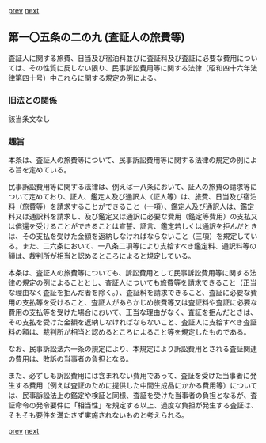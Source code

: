 [prev](/specific/markdowns/特許法/145_Mp-Ch_4-Se_2-At_105_2_8.md)
[next](/specific/markdowns/特許法/147_Mp-Ch_4-Se_2-At_105_2_10.md)
## 第一〇五条の二の九 (査証人の旅費等)
査証人に関する旅費、日当及び宿泊料並びに査証料及び査証に必要な費用については、その性質に反しない限り、民事訴訟費用等に関する法律（昭和四十六年法律第四十号）中これらに関する規定の例による。


### 旧法との関係
該当条文なし

### 趣旨
本条は、査証人の旅費等について、民事訴訟費用等に関する法律の規定の例による旨を定めている。

民事訴訟費用等に関する法律は、例えば一八条において、証人の旅費の請求等について定めており、証人、鑑定人及び通訳人（証人等）は、旅費、日当及び宿泊料（旅費等）を請求することができること（一項）、鑑定人及び通訳人は、鑑定料又は通訳料を請求し、及び鑑定又は通訳に必要な費用（鑑定等費用）の支払又は償還を受けることができることは宣誓、証言、鑑定若しくは通訳を拒んだときは、その支払を受けた金額を返納しなければならないこと（三項）を規定している。また、二六条において、一八条二項等により支給すべき鑑定料、通訳料等の額は、裁判所が相当と認めるところによると規定している。

本条は、査証人の旅費等についても、訴訟費用として民事訴訟費用等に関する法律の規定の例によることとし、査証人についても旅費等を請求できること（正当な理由なく査証を拒んだ者を除く。）、査証料を請求できること、査証に必要な費用の支払等を受けること、査証人があらかじめ旅費等又は査証料や査証に必要な費用の支払等を受けた場合において、正当な理由がなく、査証を拒んだときは、その支払を受けた金額を返納しなければならないこと、査証人に支給すべき査証料の額は、裁判所が相当と認めるところによること等を規定したものである。

なお、民事訴訟法六一条の規定により、本規定により訴訟費用とされる査証関連の費用は、敗訴の当事者の負担となる。

また、必ずしも訴訟費用には含まれない費用であって、査証を受けた当事者に発生する費用（例えば査証のために提供した中間生成品にかかる費用等）については、民事訴訟法上の鑑定や検証と同様、査証を受けた当事者の負担となるが、査証命令の発令要件に「相当性」を規定する以上、過度な負担が発生する査証は、そもそも要件を満たさず実施されないものと考えられる。


[prev](/specific/markdowns/特許法/145_Mp-Ch_4-Se_2-At_105_2_8.md)
[next](/specific/markdowns/特許法/147_Mp-Ch_4-Se_2-At_105_2_10.md)